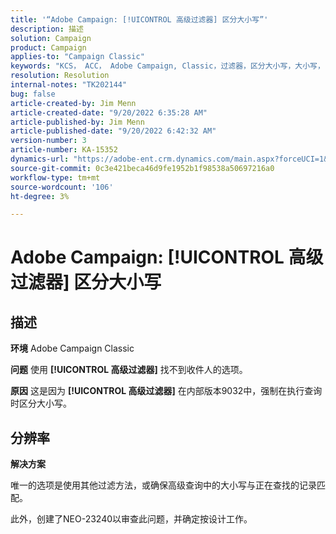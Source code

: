 ```yaml
---
title: '“Adobe Campaign: [!UICONTROL 高级过滤器] 区分大小写”'
description: 描述
solution: Campaign
product: Campaign
applies-to: "Campaign Classic"
keywords: "KCS， ACC， Adobe Campaign, Classic，过滤器，区分大小写，大小写， NEO-23240"
resolution: Resolution
internal-notes: "TK202144"
bug: false
article-created-by: Jim Menn
article-created-date: "9/20/2022 6:35:28 AM"
article-published-by: Jim Menn
article-published-date: "9/20/2022 6:42:32 AM"
version-number: 3
article-number: KA-15352
dynamics-url: "https://adobe-ent.crm.dynamics.com/main.aspx?forceUCI=1&pagetype=entityrecord&etn=knowledgearticle&id=83173d65-ae38-ed11-9db1-0022480866ad"
source-git-commit: 0c3e421beca46d9fe1952b1f98538a50697216a0
workflow-type: tm+mt
source-wordcount: '106'
ht-degree: 3%

---
```


# Adobe Campaign: [!UICONTROL 高级过滤器] 区分大小写

## 描述


<b>环境</b>
Adobe Campaign Classic

<b>问题</b>
使用 <b>[!UICONTROL 高级过滤器]</b> 找不到收件人的选项。

<b>原因</b>
这是因为 <b>[!UICONTROL 高级过滤器]</b> 在内部版本9032中，强制在执行查询时区分大小写。


## 分辨率


<b>解决方案</b>

唯一的选项是使用其他过滤方法，或确保高级查询中的大小写与正在查找的记录匹配。

此外，创建了NEO-23240以审查此问题，并确定按设计工作。
